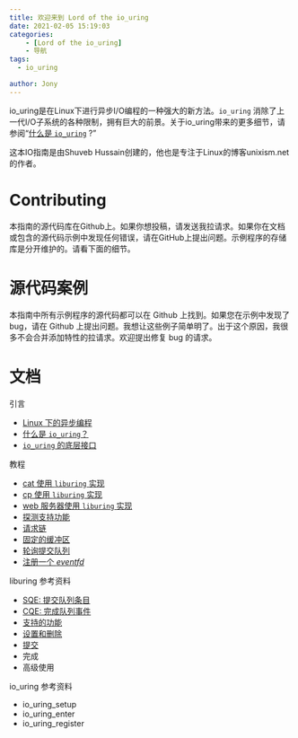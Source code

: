 ```yaml
---
title: 欢迎来到 Lord of the io_uring
date: 2021-02-05 15:19:03
categories: 
	- [Lord of the io_uring]
	- 导航
tags:
  - io_uring

author: Jony
---
```

io_uring是在Linux下进行异步I/O编程的一种强大的新方法。`io_uring` 消除了上一代I/O子系统的各种限制，拥有巨大的前景。关于io_uring带来的更多细节，请参阅“[什么是 `io_uring`]() ?”

这本IO指南是由Shuveb Hussain创建的，他也是专注于Linux的博客unixism.net的作者。

# Contributing 

本指南的源代码库在Github上。如果你想投稿，请发送我拉请求。如果你在文档或包含的源代码示例中发现任何错误，请在GitHub上提出问题。示例程序的存储库是分开维护的。请看下面的细节。

# 源代码案例

本指南中所有示例程序的源代码都可以在 Github 上找到。如果您在示例中发现了 bug，请在 Github 上提出问题。我想让这些例子简单明了。出于这个原因，我很多不会合并添加特性的拉请求。欢迎提出修复 bug 的请求。

# 文档

引言

- [Linux 下的异步编程](/jony.github.io/493f5652fc23/)
- [什么是 `io_uring`？](/jony.github.io/98b4e846459c/)
- [`io_uring` 的底层接口](/jony.github.io/3d70b9e6d77f/)

教程

- [cat 使用 `liburing` 实现](/jony.github.io/33f4e488c2f3/)
- [cp 使用 `liburing` 实现](/jony.github.io/fbcd2bb270f6/)
- [web 服务器使用 `liburing` 实现](/jony.github.io/90d9c32a425c/)
- [探测支持功能](/jony.github.io/4aa7709cef2f/)
- [请求链](/jony.github.io/6629bb792093/)
- [固定的缓冲区](/jony.github.io/48d3d8aca367/)
- [轮询提交队列](/jony.github.io/973aa4b46332/)
- [注册一个 _eventfd_ ](/jony.github.io/304bb0ffee1d/)

liburing 参考资料

- [SQE: 提交队列条目](/jony.github.io/1f47a91ce33a/)
- [CQE: 完成队列事件](/jony.github.io/201d74132273/)
- [支持的功能](/jony.github.io/df6e31d86020/)
- [设置和删除](/jony.github.io/50174ef713ea/)
- [提交](/jony.github.io/b74dca1de80f/)
- 完成
- 高级使用

io_uring 参考资料

- io_uring_setup
- io_uring_enter
- io_uring_register